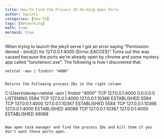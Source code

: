 ```yaml
---
title: How-To Find the Process ID Holding Open Ports
author: Squintz
categories: [How-To]
tags: [Networking]
math: true
mermaid: true
---
```


When trying to launch the jekyll serve I got an error saying "Permission denied - bind(2) for 127.0.0.1:4000 (Errno::EACCES)"  Turns out this was caused because the ports we're already open by chrome and some mystery app called "tunxtensvc.exe". The following is how I discovered that.

```
netstat -aon | findstr "4000"

```

```

Returns the Following process IDs in the right column

```
C:\Users\davep>netstat -aon | findstr "4000"
  TCP    127.0.0.1:4000         0.0.0.0:0              LISTENING       5584
  TCP    127.0.0.1:4000         127.0.0.1:10366        ESTABLISHED     5584
  TCP    127.0.0.1:4000         127.0.0.1:10367        ESTABLISHED     5584
  TCP    127.0.0.1:10366        127.0.0.1:4000         ESTABLISHED     49088
  TCP    127.0.0.1:10367        127.0.0.1:4000         ESTABLISHED     49088
```

Now open task manager and find the process IDs and kill them if you don't want those ports open.

